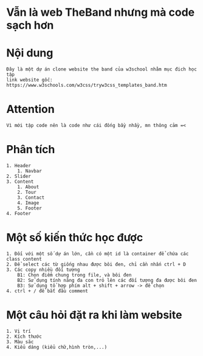 # Vẫn là web TheBand nhưng mà code sạch hơn

# Nội dung

    Đây là một dự án clone website the band của w3school nhằm mục đich học tập
    link website gốc: https://www.w3schools.com/w3css/tryw3css_templates_band.htm

# Attention

    Vì mới tập code nên là code như cái đống bầy nhầy, mn thông cảm =<

# Phân tích

    1. Header
        1. Navbar
    2. Slider
    3. Content
        1. About
        2. Tour
        3. Contact
        4. Image
        5. Footer
    4. Footer

# Một số kiến thức học được

    1. Đối với một số dự án lớn, cần có một id là container để chứa các class content
    2. Để select các từ giống nhau được bôi đen, chỉ cần nhấn ctrl + D
    3. Các copy nhiều đối tượng
        B1: Chọn điểm chung trong file, và bôi đen
        B2: Sử dụng tính năng đa con trỏ lên các đối tượng đa được bôi đen
        B3: Sử dụng tổ hợp phím alt + shift + arrow -> để chọn
    4. ctrl + / đề bắt đầu comment

# Một câu hỏi đặt ra khi làm website

    1. Vị trí
    2. Kích thước
    3. Màu săc
    4. Kiểu dáng (kiểu chữ,hình tròn,...)
